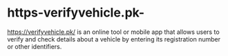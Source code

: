 # https-verifyvehicle.pk-
https://verifyvehicle.pk/ is an online tool or mobile app that allows users to verify and check details about a vehicle by entering its registration number or other identifiers.
